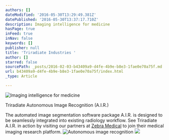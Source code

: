 ```yaml
---
authors: []
dateModified: '2016-05-30T13:29:49.381Z'
datePublished: '2016-05-30T13:37:17.710Z'
description: Imaging intelligence for medicine
hasPage: true
inFeed: true
inNav: false
keywords: []
publisher: null
title: 'Triradiate Industries '
author: []
starred: false
sourcePath: _posts/2016-02-03-b43409a9-d4fe-4b9e-b8e3-1fae0e70a75f.md
url: b43409a9-d4fe-4b9e-b8e3-1fae0e70a75f/index.html
_type: Article

---
```

![Imaging intelligence for medicine](https://s3-us-west-2.amazonaws.com/the-grid-img/p/a7499baae4becc3ecb9e925f59c8a3c6db2bddd9.png)

Triradiate Autonomous Image Recognition (A.I.R.)

The automated image segmentation software package A.I.R. is designed to be seamlessly integrated into existing radiology workflow. See Triradiate A.I.R. in action by visiting our partners at [Zebra Medical][0] to join their medical imaging research platform.
![Autonomous image recognition](https://s3-us-west-2.amazonaws.com/the-grid-img/p/5dff0572dfe14dba5bc63bfa2631c942081589e6.png)
![](https://s3-us-west-2.amazonaws.com/the-grid-img/p/30ae67be2b78b06c9a06e781f65ce77c20027ff3.png)

[0]: http://www.zebra-med.com/